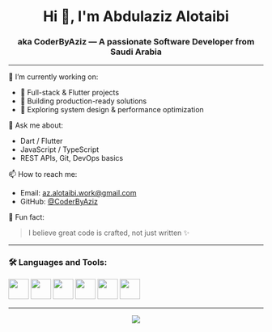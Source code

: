 <h1 align="center">Hi 👋, I'm Abdulaziz Alotaibi</h1>
<h3 align="center">aka CoderByAziz — A passionate Software Developer from Saudi Arabia</h3>

---

🚀 I’m currently working on:
- 🔧 Full-stack & Flutter projects
- 💼 Building production-ready solutions
- 🧠 Exploring system design & performance optimization

💬 Ask me about:
- Dart / Flutter
- JavaScript / TypeScript
- REST APIs, Git, DevOps basics

📫 How to reach me:
- Email: az.alotaibi.work@gmail.com
- GitHub: [@CoderByAziz](https://github.com/CoderByAziz)

📌 Fun fact:
> I believe great code is crafted, not just written ✨

---

### 🛠️ Languages and Tools:
<p align="left">
  <img src="https://cdn.jsdelivr.net/gh/devicons/devicon/icons/flutter/flutter-original.svg" width="40" height="40"/>
  <img src="https://cdn.jsdelivr.net/gh/devicons/devicon/icons/dart/dart-original.svg" width="40" height="40"/>
  <img src="https://cdn.jsdelivr.net/gh/devicons/devicon/icons/javascript/javascript-original.svg" width="40" height="40"/>
  <img src="https://cdn.jsdelivr.net/gh/devicons/devicon/icons/typescript/typescript-original.svg" width="40" height="40"/>
  <img src="https://cdn.jsdelivr.net/gh/devicons/devicon/icons/git/git-original.svg" width="40" height="40"/>
  <img src="https://cdn.jsdelivr.net/gh/devicons/devicon/icons/linux/linux-original.svg" width="40" height="40"/>
</p>

---

<p align="center">
  <img src="https://github-readme-stats.vercel.app/api?username=CoderByAziz&show_icons=true&theme=tokyonight" />
</p>
